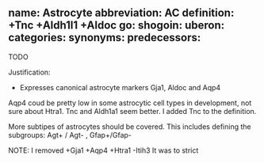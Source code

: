 name: Astrocyte
abbreviation: AC
definition: +Tnc +Aldh1l1 +Aldoc 
go:
shogoin: 
uberon:
categories:
synonyms:
predecessors:
---

TODO

Justification:

* Expresses canonical astrocyte markers Gja1, Aldoc and Aqp4

Aqp4 coud be pretty low in some astrocytic cell types in development, not sure about Htra1.
Tnc and Aldh1a1 seem better. I added Tnc to the definition.

More subtipes of astrocytes should be covered. This includes defining the subgroups: Agt+ / Agt- , Gfap+/Gfap-

NOTE:
I removed +Gja1 +Aqp4 +Htra1 -Itih3 It was to strict